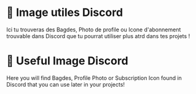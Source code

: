 # 📸 Image utiles Discord

Ici tu trouveras des Bagdes, Photo de profile ou Icone d'abonnement trouvable dans Discord que tu pourrat utiliser plus atrd dans tes projets !

# 📸 Useful Image Discord

Here you will find Bagdes, Profile Photo or Subscription Icon found in Discord that you can use later in your projects!
